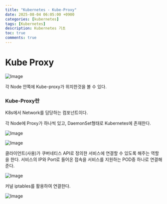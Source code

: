 ```yaml
---
title: "Kubernetes - Kube-Proxy"
date: 2025-08-04 06:05:00 +0900
categories: [kubernetes]
tags: [Kubernetes]
description: Kubernetes 기초
toc: true
comments: true
---
```


# Kube Proxy

![Image](https://prod-files-secure.s3.us-west-2.amazonaws.com/e6db513d-ec54-40ff-aa74-2487b0bcfe15/09fe6073-4730-4f06-b1f3-ec4d1c892eb3/Untitled.png?X-Amz-Algorithm=AWS4-HMAC-SHA256&X-Amz-Content-Sha256=UNSIGNED-PAYLOAD&X-Amz-Credential=ASIAZI2LB466ZQT26UE5%2F20250804%2Fus-west-2%2Fs3%2Faws4_request&X-Amz-Date=20250804T072144Z&X-Amz-Expires=3600&X-Amz-Security-Token=IQoJb3JpZ2luX2VjEAcaCXVzLXdlc3QtMiJGMEQCIBcQvrARSrAg8qXffSpTgYo14uIywMQoNmNvTqGmg%2B9wAiBP0IMLGJUGuYwug%2B3LY7LKDHlq6ABOpJSm484wtbUUhSr%2FAwhAEAAaDDYzNzQyMzE4MzgwNSIMkjL4r1%2BHkCSjKbpPKtwDjP4GaGueHMB4gqX49SxXquvA0RhHtMUn8ftmU89%2BceiO1ZEajV7GzamIOTPN%2FQOblxjirzXGalr8e6lAf7OvG%2BRQbsHY%2F2ih3UOvi8XFfaf5SsYD6GKiiNyGkWqoDd8j4PVXFo3UoDpPn9ripR7fCd5WVvTORZz5NluJe5yft84AGbyPilxeIbFiob2gdqz2yIcNDL5czP7YMNicN1Ip2TLSpGf6wDKfJTD%2Fc%2FuxA0bllLge16Y07ZTzdtKNC%2BzWAZU352fPkbVsNalkhi7v7HHSaPsS2JSa2mc1LhxKsezS8AqvdjVOLmHYARgUuKy%2F%2Fj%2FEdysZ%2F1qGtFcWFG7bVOsUtAVNT3gYUOALrvCh1oBSCLbheGM9gUKBsC6Oye5D5Bg8u7owYvK389rZmSM8CaDVK%2FY6Q7NQ2oK5Qbs2r3Zd1x0wSCQk6OqbPXqpvVcTQfOXXf9ipvbmi5DfFPj7ujLtw%2Fgzd%2BKmGkFtoO5U%2Fxq%2BIki%2FYrbOhxqaRH2UYSkkj0U8QTHbQwYX6u%2BSI0By5pPYjPxcz8EubfyIVNryIsBahEkBzt5rALCBDxMsxkG6ZUNhDV513wXXFHhq%2FgHdDFzvqlMP30M%2BLnUSB5adLaUeX74AvbBKvo2KYlgwgLfBxAY6pgEinLsNC%2BEusf%2BYNDTp0bju4HQnCqrjCMkquxbOa4bNIoYQX0Qbi2c8oIf2M9GWG7JAvLQ4FmjpVM2tuhPQ%2B%2BZO%2Fu7%2FMQIvF67Q4DtnnzdTKEf8rHfJfU3OzAJysgd%2FlgmCHLU3eyqBhAuHkmwuY6%2FKt7EBHW51rjs0Zqk0GjJVYKvQwrssGa%2FvLqDhPZiwsasVWcgF62WGUuvnrLV8eIYPWEfCQ8S8&X-Amz-Signature=584e2b8808e709d409f1100251374528bf09684e24af50af1c313cafe602521d&X-Amz-SignedHeaders=host&x-amz-checksum-mode=ENABLED&x-id=GetObject)

각 Node 안쪽에 Kube-proxy가 위치한것을 볼 수 있다.

### Kube-Proxy란

K8s에서 Network를 담당하는 컴포넌트이다.

각 Node에 Proxy가 하나씩 있고, DaemonSet형태로 Kubernetes에 존재한다.

![Image](https://prod-files-secure.s3.us-west-2.amazonaws.com/e6db513d-ec54-40ff-aa74-2487b0bcfe15/5523f286-c968-486e-bca5-1b7149e1bab4/Untitled.png?X-Amz-Algorithm=AWS4-HMAC-SHA256&X-Amz-Content-Sha256=UNSIGNED-PAYLOAD&X-Amz-Credential=ASIAZI2LB466ZQT26UE5%2F20250804%2Fus-west-2%2Fs3%2Faws4_request&X-Amz-Date=20250804T072145Z&X-Amz-Expires=3600&X-Amz-Security-Token=IQoJb3JpZ2luX2VjEAcaCXVzLXdlc3QtMiJGMEQCIBcQvrARSrAg8qXffSpTgYo14uIywMQoNmNvTqGmg%2B9wAiBP0IMLGJUGuYwug%2B3LY7LKDHlq6ABOpJSm484wtbUUhSr%2FAwhAEAAaDDYzNzQyMzE4MzgwNSIMkjL4r1%2BHkCSjKbpPKtwDjP4GaGueHMB4gqX49SxXquvA0RhHtMUn8ftmU89%2BceiO1ZEajV7GzamIOTPN%2FQOblxjirzXGalr8e6lAf7OvG%2BRQbsHY%2F2ih3UOvi8XFfaf5SsYD6GKiiNyGkWqoDd8j4PVXFo3UoDpPn9ripR7fCd5WVvTORZz5NluJe5yft84AGbyPilxeIbFiob2gdqz2yIcNDL5czP7YMNicN1Ip2TLSpGf6wDKfJTD%2Fc%2FuxA0bllLge16Y07ZTzdtKNC%2BzWAZU352fPkbVsNalkhi7v7HHSaPsS2JSa2mc1LhxKsezS8AqvdjVOLmHYARgUuKy%2F%2Fj%2FEdysZ%2F1qGtFcWFG7bVOsUtAVNT3gYUOALrvCh1oBSCLbheGM9gUKBsC6Oye5D5Bg8u7owYvK389rZmSM8CaDVK%2FY6Q7NQ2oK5Qbs2r3Zd1x0wSCQk6OqbPXqpvVcTQfOXXf9ipvbmi5DfFPj7ujLtw%2Fgzd%2BKmGkFtoO5U%2Fxq%2BIki%2FYrbOhxqaRH2UYSkkj0U8QTHbQwYX6u%2BSI0By5pPYjPxcz8EubfyIVNryIsBahEkBzt5rALCBDxMsxkG6ZUNhDV513wXXFHhq%2FgHdDFzvqlMP30M%2BLnUSB5adLaUeX74AvbBKvo2KYlgwgLfBxAY6pgEinLsNC%2BEusf%2BYNDTp0bju4HQnCqrjCMkquxbOa4bNIoYQX0Qbi2c8oIf2M9GWG7JAvLQ4FmjpVM2tuhPQ%2B%2BZO%2Fu7%2FMQIvF67Q4DtnnzdTKEf8rHfJfU3OzAJysgd%2FlgmCHLU3eyqBhAuHkmwuY6%2FKt7EBHW51rjs0Zqk0GjJVYKvQwrssGa%2FvLqDhPZiwsasVWcgF62WGUuvnrLV8eIYPWEfCQ8S8&X-Amz-Signature=035015c3cedc8aaf0631e16bf85fa66631801f5d7af6478c7641497e5bd5dd8d&X-Amz-SignedHeaders=host&x-amz-checksum-mode=ENABLED&x-id=GetObject)

![Image](https://prod-files-secure.s3.us-west-2.amazonaws.com/e6db513d-ec54-40ff-aa74-2487b0bcfe15/7d447a12-8224-41fc-b731-32344196224a/Untitled.png?X-Amz-Algorithm=AWS4-HMAC-SHA256&X-Amz-Content-Sha256=UNSIGNED-PAYLOAD&X-Amz-Credential=ASIAZI2LB466ZQT26UE5%2F20250804%2Fus-west-2%2Fs3%2Faws4_request&X-Amz-Date=20250804T072145Z&X-Amz-Expires=3600&X-Amz-Security-Token=IQoJb3JpZ2luX2VjEAcaCXVzLXdlc3QtMiJGMEQCIBcQvrARSrAg8qXffSpTgYo14uIywMQoNmNvTqGmg%2B9wAiBP0IMLGJUGuYwug%2B3LY7LKDHlq6ABOpJSm484wtbUUhSr%2FAwhAEAAaDDYzNzQyMzE4MzgwNSIMkjL4r1%2BHkCSjKbpPKtwDjP4GaGueHMB4gqX49SxXquvA0RhHtMUn8ftmU89%2BceiO1ZEajV7GzamIOTPN%2FQOblxjirzXGalr8e6lAf7OvG%2BRQbsHY%2F2ih3UOvi8XFfaf5SsYD6GKiiNyGkWqoDd8j4PVXFo3UoDpPn9ripR7fCd5WVvTORZz5NluJe5yft84AGbyPilxeIbFiob2gdqz2yIcNDL5czP7YMNicN1Ip2TLSpGf6wDKfJTD%2Fc%2FuxA0bllLge16Y07ZTzdtKNC%2BzWAZU352fPkbVsNalkhi7v7HHSaPsS2JSa2mc1LhxKsezS8AqvdjVOLmHYARgUuKy%2F%2Fj%2FEdysZ%2F1qGtFcWFG7bVOsUtAVNT3gYUOALrvCh1oBSCLbheGM9gUKBsC6Oye5D5Bg8u7owYvK389rZmSM8CaDVK%2FY6Q7NQ2oK5Qbs2r3Zd1x0wSCQk6OqbPXqpvVcTQfOXXf9ipvbmi5DfFPj7ujLtw%2Fgzd%2BKmGkFtoO5U%2Fxq%2BIki%2FYrbOhxqaRH2UYSkkj0U8QTHbQwYX6u%2BSI0By5pPYjPxcz8EubfyIVNryIsBahEkBzt5rALCBDxMsxkG6ZUNhDV513wXXFHhq%2FgHdDFzvqlMP30M%2BLnUSB5adLaUeX74AvbBKvo2KYlgwgLfBxAY6pgEinLsNC%2BEusf%2BYNDTp0bju4HQnCqrjCMkquxbOa4bNIoYQX0Qbi2c8oIf2M9GWG7JAvLQ4FmjpVM2tuhPQ%2B%2BZO%2Fu7%2FMQIvF67Q4DtnnzdTKEf8rHfJfU3OzAJysgd%2FlgmCHLU3eyqBhAuHkmwuY6%2FKt7EBHW51rjs0Zqk0GjJVYKvQwrssGa%2FvLqDhPZiwsasVWcgF62WGUuvnrLV8eIYPWEfCQ8S8&X-Amz-Signature=caebe2c1fa6c21add9e5eb35f0e818bc0d2989f9937a3e6a2674c0b51b5c2e72&X-Amz-SignedHeaders=host&x-amz-checksum-mode=ENABLED&x-id=GetObject)

클라이언트(사용)가 쿠버네티스 API로 정의한 서비스에 연결할 수 있도록 해주는 역할을 한다. 서비스의 IP와 Port로 들어온 접속을 서비스를 지원하는 POD중 하나로 연결해 준다.

![Image](https://prod-files-secure.s3.us-west-2.amazonaws.com/e6db513d-ec54-40ff-aa74-2487b0bcfe15/dcc268b3-5716-45ac-bf0b-63631615eda6/Untitled.png?X-Amz-Algorithm=AWS4-HMAC-SHA256&X-Amz-Content-Sha256=UNSIGNED-PAYLOAD&X-Amz-Credential=ASIAZI2LB466ZQT26UE5%2F20250804%2Fus-west-2%2Fs3%2Faws4_request&X-Amz-Date=20250804T072145Z&X-Amz-Expires=3600&X-Amz-Security-Token=IQoJb3JpZ2luX2VjEAcaCXVzLXdlc3QtMiJGMEQCIBcQvrARSrAg8qXffSpTgYo14uIywMQoNmNvTqGmg%2B9wAiBP0IMLGJUGuYwug%2B3LY7LKDHlq6ABOpJSm484wtbUUhSr%2FAwhAEAAaDDYzNzQyMzE4MzgwNSIMkjL4r1%2BHkCSjKbpPKtwDjP4GaGueHMB4gqX49SxXquvA0RhHtMUn8ftmU89%2BceiO1ZEajV7GzamIOTPN%2FQOblxjirzXGalr8e6lAf7OvG%2BRQbsHY%2F2ih3UOvi8XFfaf5SsYD6GKiiNyGkWqoDd8j4PVXFo3UoDpPn9ripR7fCd5WVvTORZz5NluJe5yft84AGbyPilxeIbFiob2gdqz2yIcNDL5czP7YMNicN1Ip2TLSpGf6wDKfJTD%2Fc%2FuxA0bllLge16Y07ZTzdtKNC%2BzWAZU352fPkbVsNalkhi7v7HHSaPsS2JSa2mc1LhxKsezS8AqvdjVOLmHYARgUuKy%2F%2Fj%2FEdysZ%2F1qGtFcWFG7bVOsUtAVNT3gYUOALrvCh1oBSCLbheGM9gUKBsC6Oye5D5Bg8u7owYvK389rZmSM8CaDVK%2FY6Q7NQ2oK5Qbs2r3Zd1x0wSCQk6OqbPXqpvVcTQfOXXf9ipvbmi5DfFPj7ujLtw%2Fgzd%2BKmGkFtoO5U%2Fxq%2BIki%2FYrbOhxqaRH2UYSkkj0U8QTHbQwYX6u%2BSI0By5pPYjPxcz8EubfyIVNryIsBahEkBzt5rALCBDxMsxkG6ZUNhDV513wXXFHhq%2FgHdDFzvqlMP30M%2BLnUSB5adLaUeX74AvbBKvo2KYlgwgLfBxAY6pgEinLsNC%2BEusf%2BYNDTp0bju4HQnCqrjCMkquxbOa4bNIoYQX0Qbi2c8oIf2M9GWG7JAvLQ4FmjpVM2tuhPQ%2B%2BZO%2Fu7%2FMQIvF67Q4DtnnzdTKEf8rHfJfU3OzAJysgd%2FlgmCHLU3eyqBhAuHkmwuY6%2FKt7EBHW51rjs0Zqk0GjJVYKvQwrssGa%2FvLqDhPZiwsasVWcgF62WGUuvnrLV8eIYPWEfCQ8S8&X-Amz-Signature=a6f644391afa8d358a6a0345b4813a96d2ff72d1fb6b999a8387de4c3a2a9156&X-Amz-SignedHeaders=host&x-amz-checksum-mode=ENABLED&x-id=GetObject)

커널 iptables를 활용하여 연결한다.

![Image](https://prod-files-secure.s3.us-west-2.amazonaws.com/e6db513d-ec54-40ff-aa74-2487b0bcfe15/6019cdb1-f915-4906-990b-fe49a1f5b1b0/Untitled.png?X-Amz-Algorithm=AWS4-HMAC-SHA256&X-Amz-Content-Sha256=UNSIGNED-PAYLOAD&X-Amz-Credential=ASIAZI2LB466ZQT26UE5%2F20250804%2Fus-west-2%2Fs3%2Faws4_request&X-Amz-Date=20250804T072144Z&X-Amz-Expires=3600&X-Amz-Security-Token=IQoJb3JpZ2luX2VjEAcaCXVzLXdlc3QtMiJGMEQCIBcQvrARSrAg8qXffSpTgYo14uIywMQoNmNvTqGmg%2B9wAiBP0IMLGJUGuYwug%2B3LY7LKDHlq6ABOpJSm484wtbUUhSr%2FAwhAEAAaDDYzNzQyMzE4MzgwNSIMkjL4r1%2BHkCSjKbpPKtwDjP4GaGueHMB4gqX49SxXquvA0RhHtMUn8ftmU89%2BceiO1ZEajV7GzamIOTPN%2FQOblxjirzXGalr8e6lAf7OvG%2BRQbsHY%2F2ih3UOvi8XFfaf5SsYD6GKiiNyGkWqoDd8j4PVXFo3UoDpPn9ripR7fCd5WVvTORZz5NluJe5yft84AGbyPilxeIbFiob2gdqz2yIcNDL5czP7YMNicN1Ip2TLSpGf6wDKfJTD%2Fc%2FuxA0bllLge16Y07ZTzdtKNC%2BzWAZU352fPkbVsNalkhi7v7HHSaPsS2JSa2mc1LhxKsezS8AqvdjVOLmHYARgUuKy%2F%2Fj%2FEdysZ%2F1qGtFcWFG7bVOsUtAVNT3gYUOALrvCh1oBSCLbheGM9gUKBsC6Oye5D5Bg8u7owYvK389rZmSM8CaDVK%2FY6Q7NQ2oK5Qbs2r3Zd1x0wSCQk6OqbPXqpvVcTQfOXXf9ipvbmi5DfFPj7ujLtw%2Fgzd%2BKmGkFtoO5U%2Fxq%2BIki%2FYrbOhxqaRH2UYSkkj0U8QTHbQwYX6u%2BSI0By5pPYjPxcz8EubfyIVNryIsBahEkBzt5rALCBDxMsxkG6ZUNhDV513wXXFHhq%2FgHdDFzvqlMP30M%2BLnUSB5adLaUeX74AvbBKvo2KYlgwgLfBxAY6pgEinLsNC%2BEusf%2BYNDTp0bju4HQnCqrjCMkquxbOa4bNIoYQX0Qbi2c8oIf2M9GWG7JAvLQ4FmjpVM2tuhPQ%2B%2BZO%2Fu7%2FMQIvF67Q4DtnnzdTKEf8rHfJfU3OzAJysgd%2FlgmCHLU3eyqBhAuHkmwuY6%2FKt7EBHW51rjs0Zqk0GjJVYKvQwrssGa%2FvLqDhPZiwsasVWcgF62WGUuvnrLV8eIYPWEfCQ8S8&X-Amz-Signature=eee609dd2f54ddd760a2bcdb78037d2c737c33d48a25de02b14c4ba2237f42f0&X-Amz-SignedHeaders=host&x-amz-checksum-mode=ENABLED&x-id=GetObject)


